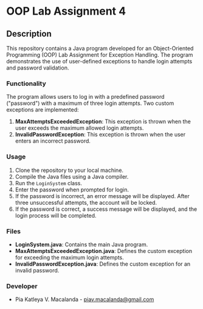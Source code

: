 # OOP Lab Assignment 4

## Description

This repository contains a Java program developed for an Object-Oriented Programming (OOP) Lab Assignment for Exception Handling. The program demonstrates the use of user-defined exceptions to handle login attempts and password validation.

### Functionality

The program allows users to log in with a predefined password ("password") with a maximum of three login attempts. Two custom exceptions are implemented:

1. **MaxAttemptsExceededException**: This exception is thrown when the user exceeds the maximum allowed login attempts.
2. **InvalidPasswordException**: This exception is thrown when the user enters an incorrect password.

### Usage

1. Clone the repository to your local machine.
2. Compile the Java files using a Java compiler.
3. Run the `LoginSystem` class.
4. Enter the password when prompted for login.
5. If the password is incorrect, an error message will be displayed. After three unsuccessful attempts, the account will be locked.
6. If the password is correct, a success message will be displayed, and the login process will be completed.

### Files

- **LoginSystem.java**: Contains the main Java program.
- **MaxAttemptsExceededException.java**: Defines the custom exception for exceeding the maximum login attempts.
- **InvalidPasswordException.java**: Defines the custom exception for an invalid password.

### Developer

- Pia Katleya V. Macalanda - piav.macalanda@gmail.com
